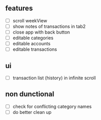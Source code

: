 
## features

- [ ] scroll weekView
- [ ] show notes of transactions in tab2
- [ ] close app with back button
- [ ] editable categories
- [ ] editable accounts
- [ ] editable transactions

## ui

- [ ] transaction list (history) in infinite scroll

## non dunctional
- [ ] check for conflicting category names
- [ ] do better clean up
